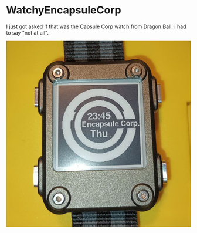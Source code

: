 # WatchyEncapsuleCorp

I just got asked if that was the Capsule Corp watch from Dragon Ball. I had to say "not at all". 

![](watchy_encapsule_corp.jpg)
